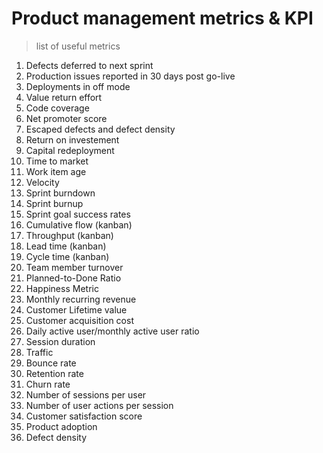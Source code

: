 # Product management metrics & KPI
> list of useful metrics

1. Defects deferred to next sprint
2. Production issues reported in 30 days post go-live
3. Deployments in off mode
4. Value return effort
5. Code coverage
6. Net promoter score
7. Escaped defects and defect density
8. Return on investement
9. Capital redeployment
10. Time to market
11. Work item age
12. Velocity
13. Sprint burndown
14. Sprint burnup
15. Sprint goal success rates
16. Cumulative flow (kanban)
17. Throughput (kanban)
18. Lead time (kanban)
19. Cycle time (kanban)
20. Team member turnover
21. Planned-to-Done Ratio
22. Happiness Metric
23. Monthly recurring revenue
24. Customer Lifetime value
25. Customer acquisition cost
26. Daily active user/monthly active user ratio
27. Session duration
28. Traffic
29. Bounce rate
30. Retention rate
31. Churn rate
32. Number of sessions per user
33. Number of user actions per session
34. Customer satisfaction score
35. Product adoption
36. Defect density
